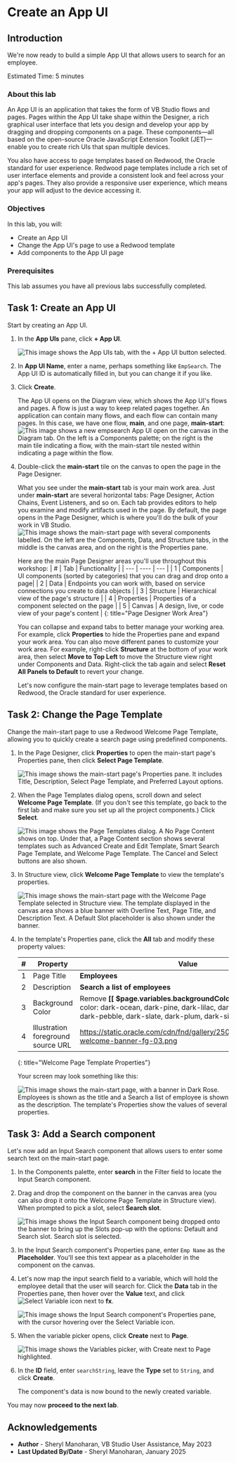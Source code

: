 # Create an App UI

## Introduction

We're now ready to build a simple App UI that allows users to search for an employee.

Estimated Time: 5 minutes

### About this lab

An App UI is an application that takes the form of VB Studio flows and pages. Pages within the App UI take shape within the Designer, a rich graphical user interface that lets you design and develop your app by dragging and dropping components on a page. These components—all based on the open-source Oracle JavaScript Extension Toolkit (JET)—enable you to create rich UIs that span multiple devices.

You also have access to page templates based on Redwood, the Oracle standard for user experience. Redwood page templates include a rich set of user interface elements and provide a consistent look and feel across your app's pages. They also provide a responsive user experience, which means your app will adjust to the device accessing it.

### Objectives

In this lab, you will:

* Create an App UI
* Change the App UI's page to use a Redwood template
* Add components to the App UI page

### Prerequisites

This lab assumes you have all previous labs successfully completed.

## Task 1: Create an App UI

Start by creating an App UI.

1. In the **App UIs** pane, click **+ App UI**.

    ![This image shows the App UIs tab, with the + App UI button selected.](images/create-app.png)

2. In **App UI Name**, enter a name, perhaps something like `EmpSearch`. The App UI ID is automatically filled in, but you can change it if you like.

3. Click **Create**.

    The App UI opens on the Diagram view, which shows the App UI's flows and pages. A flow is just a way to keep related pages together. An application can contain many flows, and each flow can contain many pages. In this case, we have one flow, **main**, and one page, **main-start**:
    ![This image shows a new **empsearch** App UI open on the canvas in the Diagram tab. On the left is a Components palette; on the right is the  **main** tile indicating a flow, with the **main-start** tile nested within indicating a page within the flow.](images/newappui.png)

4. Double-click the **main-start** tile on the canvas to open the page in the Page Designer.

    What you see under the **main-start** tab is your main work area. Just under **main-start** are several horizontal tabs: Page Designer, Action Chains, Event Listeners, and so on. Each tab provides editors to help you examine and modify artifacts used in the page. By default, the page opens in the Page Designer, which is where you'll do the bulk of your work in VB Studio.
    ![This image shows the main-start page with several components labelled. On the left are the Components, Data, and Structure tabs, in the middle is the canvas area, and on the right is the Properties pane.](images/pagedesigner.png)

    Here are the main Page Designer areas you'll use throughout this workshop:
    | # | Tab | Functionality |
    | --- | ---- | --- |
    | 1 | Components | UI components (sorted by categories) that you can drag and drop onto a page|
    | 2 | Data | Endpoints you can work with, based on service connections you create to data objects |
    | 3 | Structure | Hierarchical view of the page's structure  |
    | 4 | Properties | Properties of a component selected on the page |
    | 5 | Canvas | A design, live, or code view of your page's content |
    {: title="Page Designer Work Area"}

    You can collapse and expand tabs to better manage your working area. For example, click **Properties** to hide the Properties pane and expand your work area. You can also move different panes to customize your work area. For example, right-click **Structure** at the bottom of your work area, then select **Move to Top Left** to move the Structure view right under Components and Data. Right-click the tab again and select **Reset All Panels to Default** to revert your change.

    Let's now configure the main-start page to leverage templates based on Redwood, the Oracle standard for user experience.

## Task 2: Change the Page Template

Change the main-start page to use a Redwood Welcome Page Template, allowing you to quickly create a search page using predefined components.

1. In the Page Designer, click **Properties** to open the main-start page's Properties pane, then click **Select Page Template**.

   ![This image shows the main-start page's Properties pane. It includes Title, Description, Select Page Template, and Preferred Layout options.](images/select-page-template.png)

2. When the Page Templates dialog opens, scroll down and select **Welcome Page Template**. (If you don't see this template, go back to the first lab and make sure you set up all the project components.) Click **Select**.

   ![This image shows the Page Templates dialog. A **No Page Content** shows on top. Under that, a **Page Content** section shows several templates such as Advanced Create and Edit Template, Smart Search Page Template, and Welcome Page Template. The Cancel and Select buttons are also shown.](images/page-templates.png)

3. In Structure view, click **Welcome Page Template** to view the template's properties.

   ![This image shows the main-start page with the Welcome Page Template selected in Structure view. The template displayed in the canvas area  shows a blue banner with Overline Text, Page Title, and Description Text. A Default Slot placeholder is also shown under the banner.](images/welcome-page-template.png)

4. In the template's Properties pane, click the **All** tab and modify these property values:

    | # | Property | Value |
    | --- | ---- | --- |
    | 1 | Page Title | **Employees**|
    | 2 | Description | **Search a list of employees** |
    | 3 | Background Color | Remove **[[ $page.variables.backgroundColor ]]** and select a color: dark-ocean, dark-pine, dark-lilac, dark-teal, dark-rose, dark-pebble, dark-slate, dark-plum, dark-sienna, auto  |
    | 4 | Illustration foreground source URL | https://static.oracle.com/cdn/fnd/gallery/2504.0.0/images/illust-welcome-banner-fg-03.png |
    {: title="Welcome Page Template Properties"}

    Your screen may look something like this:

   ![This image shows the main-start page, with a banner in Dark Rose.  **Employees** is shown as the title and a **Search a list of employee** is shown as the description. The template's Properties show the values of several properties. ](images/welcome-page-template-customized.png)

## Task 3: Add a Search component

Let's now add an Input Search component that allows users to enter some search text on the main-start page.

1. In the Components palette, enter **search** in the Filter field to locate the Input Search component.

2. Drag and drop the component on the banner in the canvas area (you can also drop it onto the Welcome Page Template in Structure view). When prompted to pick a slot, select **Search slot**.

   ![This image shows the Input Search component being dropped onto the banner to bring up the Slots pop-up with the options: **Default** and **Search slot**. **Search slot** is selected.](images/search-slot.png)

3. In the Input Search component's Properties pane, enter  `Emp Name` as the **Placeholder**. You'll see this text appear as a placeholder in the component on the canvas.

4. Let's now map the input search field to a variable, which will hold the employee detail that the user will search for. Click the **Data** tab in the Properties pane, then hover over the **Value** text, and click ![Select Variable icon](images/icon-selectvariable.png) next to **fx**.

    ![This image shows the Input Search component's Properties pane, with the cursor hovering over the Select Variable icon.](images/component-properties-data.png)

5. When the variable picker opens, click **Create** next to **Page**.

    ![This image shows the Variables picker, with **Create** next to Page highlighted.](images/select-var.png)

6. In the **ID** field, enter `searchString`, leave the **Type** set to `String`, and click **Create**.

    The component's data is now bound to the newly created variable.

You may now **proceed to the next lab**.

## Acknowledgements

* **Author** - Sheryl Manoharan, VB Studio User Assistance, May 2023
* **Last Updated By/Date** - Sheryl Manoharan, January 2025
